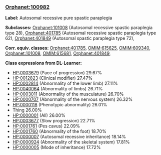 
### [Orphanet:100982](http://www.orpha.net/ORDO/Orphanet_100982)
**Label:** Autosomal recessive pure spastic paraplegia

**Subclasses:** [Orphanet:101008](http://www.orpha.net/ORDO/Orphanet_101008) (Autosomal recessive spastic paraplegia type 28), [Orphanet:401785](http://www.orpha.net/ORDO/Orphanet_401785) (Autosomal recessive spastic paraplegia type 62), [Orphanet:401849](http://www.orpha.net/ORDO/Orphanet_401849) (Autosomal spastic paraplegia type 72), 

**Corr. equiv. classes:** [Orphanet:401785](http://www.orpha.net/ORDO/Orphanet_401785), [OMIM:615625](http://purl.obolibrary.org/obo/OMIM_615625), [OMIM:609340](http://purl.obolibrary.org/obo/OMIM_609340), [Orphanet:101008](http://www.orpha.net/ORDO/Orphanet_101008), [OMIM:615681](http://purl.obolibrary.org/obo/OMIM_615681), [Orphanet:401849](http://www.orpha.net/ORDO/Orphanet_401849), 

**Class expressions from DL-Learner:**

- [HP:0003679](http://purl.obolibrary.org/obo/HP_0003679) (Pace of progression) 29.67%
- [HP:0012823](http://purl.obolibrary.org/obo/HP_0012823) (Clinical modifier) 27.47%
- [HP:0002814](http://purl.obolibrary.org/obo/HP_0002814) (Abnormality of the lower limb) 27.11%
- [HP:0040064](http://purl.obolibrary.org/obo/HP_0040064) (Abnormality of limbs) 26.71%
- [HP:0003011](http://purl.obolibrary.org/obo/HP_0003011) (Abnormality of the musculature) 26.70%
- [HP:0000707](http://purl.obolibrary.org/obo/HP_0000707) (Abnormality of the nervous system) 26.32%
- [HP:0000118](http://purl.obolibrary.org/obo/HP_0000118) (Phenotypic abnormality) 26.01%
- Thing 26.00%
- [HP:0000001](http://purl.obolibrary.org/obo/HP_0000001) (All) 26.00%
- [HP:0003677](http://purl.obolibrary.org/obo/HP_0003677) (Slow progression) 22.71%
- [HP:0001761](http://purl.obolibrary.org/obo/HP_0001761) (Pes cavus) 22.09%
- [HP:0001760](http://purl.obolibrary.org/obo/HP_0001760) (Abnormality of the foot) 18.70%
- [HP:0000007](http://purl.obolibrary.org/obo/HP_0000007) (Autosomal recessive inheritance) 18.14%
- [HP:0000924](http://purl.obolibrary.org/obo/HP_0000924) (Abnormality of the skeletal system) 17.81%
- [HP:0000005](http://purl.obolibrary.org/obo/HP_0000005) (Mode of inheritance) 17.72%


